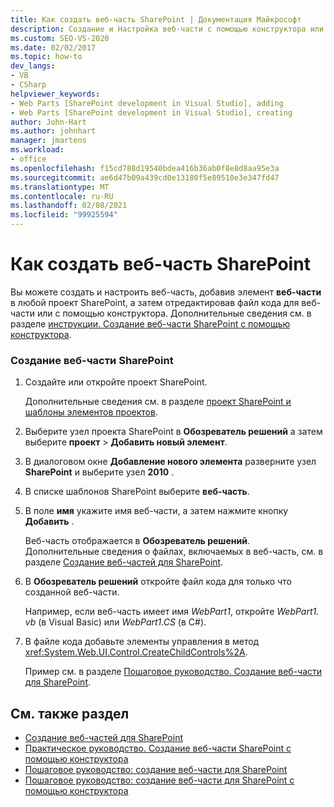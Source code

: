 ```yaml
---
title: Как создать веб-часть SharePoint | Документация Майкрософт
description: Создание и Настройка веб-части с помощью конструктора или Добавление элемента веб-части в любой проект SharePoint и последующее изменение файла кода для веб-части.
ms.custom: SEO-VS-2020
ms.date: 02/02/2017
ms.topic: how-to
dev_langs:
- VB
- CSharp
helpviewer_keywords:
- Web Parts [SharePoint development in Visual Studio], adding
- Web Parts [SharePoint development in Visual Studio], creating
author: John-Hart
ms.author: johnhart
manager: jmartens
ms.workload:
- office
ms.openlocfilehash: f15cd788d19540bdea416b36ab0f8e8d8aa95e3a
ms.sourcegitcommit: ae6d47b09a439cd0e13180f5e89510e3e347fd47
ms.translationtype: MT
ms.contentlocale: ru-RU
ms.lasthandoff: 02/08/2021
ms.locfileid: "99925594"
---
```

# <a name="how-to-create-a-sharepoint-web-part"></a>Как создать веб-часть SharePoint
  Вы можете создать и настроить веб-часть, добавив элемент **веб-части** в любой проект SharePoint, а затем отредактировав файл кода для веб-части или с помощью конструктора. Дополнительные сведения см. в разделе [инструкции. Создание веб-части SharePoint с помощью конструктора](../sharepoint/how-to-create-a-sharepoint-web-part-by-using-a-designer.md).

### <a name="to-create-a-sharepoint-web-part"></a>Создание веб-части SharePoint

1. Создайте или откройте проект SharePoint.

     Дополнительные сведения см. в разделе [проект SharePoint и шаблоны элементов проектов](../sharepoint/sharepoint-project-and-project-item-templates.md).

2. Выберите узел проекта SharePoint в **Обозреватель решений** а затем выберите **проект**  >  **Добавить новый элемент**.

3. В диалоговом окне **Добавление нового элемента** разверните узел **SharePoint** и выберите узел **2010** .

4. В списке шаблонов SharePoint выберите **веб-часть**.

5. В поле **имя** укажите имя веб-части, а затем нажмите кнопку **Добавить** .

     Веб-часть отображается в **Обозреватель решений**. Дополнительные сведения о файлах, включаемых в веб-часть, см. в разделе [Создание веб-частей для SharePoint](../sharepoint/creating-web-parts-for-sharepoint.md).

6. В **Обозреватель решений** откройте файл кода для только что созданной веб-части.

     Например, если веб-часть имеет имя *WebPart1*, откройте *WebPart1. vb* (в Visual Basic) или *WebPart1.CS* (в C#).

7. В файле кода добавьте элементы управления в метод <xref:System.Web.UI.Control.CreateChildControls%2A>.

     Пример см. в разделе [Пошаговое руководство. Создание веб-части для SharePoint](../sharepoint/walkthrough-creating-a-web-part-for-sharepoint.md).

## <a name="see-also"></a>См. также раздел
- [Создание веб-частей для SharePoint](../sharepoint/creating-web-parts-for-sharepoint.md)
- [Практическое руководство. Создание веб-части SharePoint с помощью конструктора](../sharepoint/how-to-create-a-sharepoint-web-part-by-using-a-designer.md)
- [Пошаговое руководство: создание веб-части для SharePoint](../sharepoint/walkthrough-creating-a-web-part-for-sharepoint.md)
- [Пошаговое руководство: создание веб-части для SharePoint с помощью конструктора](../sharepoint/walkthrough-creating-a-web-part-for-sharepoint-by-using-a-designer.md)
